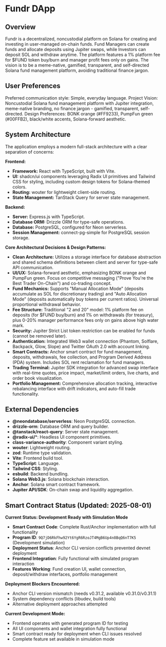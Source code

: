 # Fundr DApp

## Overview

Fundr is a decentralized, noncustodial platform on Solana for creating and investing in user-managed on-chain funds. Fund Managers can create funds and allocate deposits using Jupiter swaps, while Investors can deposit SOL and withdraw anytime. The platform features a 1% platform fee for $FUND token buy/burn and manager profit fees only on gains. The vision is to be a meme-native, gamified, transparent, and self-directed Solana fund management platform, avoiding traditional finance jargon.

## User Preferences

Preferred communication style: Simple, everyday language.
Project Vision: Noncustodial Solana fund management platform with Jupiter integration, meme-native branding, no finance jargon - gamified, transparent, self-directed.
Design Preferences: BONK orange (#FF9233), PumpFun green (#00FFB2), black/white accents, Solana-forward aesthetic.

## System Architecture

The application employs a modern full-stack architecture with a clear separation of concerns:

**Frontend:**
- **Framework:** React with TypeScript, built with Vite.
- **UI:** shadcn/ui components leveraging Radix UI primitives and Tailwind CSS for styling, including custom design tokens for Solana-themed colors.
- **Routing:** wouter for lightweight client-side routing.
- **State Management:** TanStack Query for server state management.

**Backend:**
- **Server:** Express.js with TypeScript.
- **Database ORM:** Drizzle ORM for type-safe operations.
- **Database:** PostgreSQL, configured for Neon serverless.
- **Session Management:** connect-pg-simple for PostgreSQL session storage.

**Core Architectural Decisions & Design Patterns:**
- **Clean Architecture:** Utilizes a storage interface for database abstraction and shared schema definitions between client and server for type-safe API communication.
- **UI/UX:** Solana-forward aesthetic, emphasizing BONK orange and PumpFun green. Focus on competitive messaging ("Prove You're the Best Trader On-Chain") and co-trading concept.
- **Fund Mechanics:** Supports "Manual Allocation Mode" (deposits accumulate as SOL for discretionary trading) and "Auto Allocation Mode" (deposits automatically buy tokens per current ratios). Universal proportional withdrawal behavior.
- **Fee Structure:** Traditional "2 and 20" model: 1% platform fee on deposits (for $FUND buy/burn) and 1% on withdrawals (for treasury), plus 0-20% manager performance fees only on gains above high water mark.
- **Security:** Jupiter Strict List token restriction can be enabled for funds (cannot be removed later).
- **Authentication:** Integrated Web3 wallet connection (Phantom, Solflare, Backpack, Glow, Slope) and Twitter OAuth 2.0 with account linking.
- **Smart Contracts:** Anchor smart contract for fund management, deposits, withdrawals, fee collection, and Program Derived Address (PDA) system. Includes SOL rent reclamation for fund managers.
- **Trading Terminal:** Jupiter SDK integration for advanced swap interface with real-time quotes, price impact, market/limit orders, live charts, and order book visualization.
- **Portfolio Management:** Comprehensive allocation tracking, interactive rebalancing interface with drift indicators, and auto-fill trade functionality.

## External Dependencies

- **@neondatabase/serverless**: Neon PostgreSQL connection.
- **drizzle-orm**: Database ORM and query builder.
- **@tanstack/react-query**: Server state management.
- **@radix-ui/***: Headless UI component primitives.
- **class-variance-authority**: Component variant styling.
- **wouter**: Lightweight routing.
- **zod**: Runtime type validation.
- **Vite**: Frontend build tool.
- **TypeScript**: Language.
- **Tailwind CSS**: Styling.
- **esbuild**: Backend bundling.
- **Solana Web3.js**: Solana blockchain interaction.
- **Anchor**: Solana smart contract framework.
- **Jupiter API/SDK**: On-chain swap and liquidity aggregation.

## Smart Contract Status (Updated: 2025-08-01)

**Current Status: Development Ready with Simulation Mode**

- **Smart Contract Code**: Complete Rust/Anchor implementation with full functionality
- **Program ID**: `9Q7jD6RkFhw92Yt6YgR6RzoJT4MgB6Up4n8BqQ6nT7K5` (Development simulation)
- **Deployment Status**: Anchor CLI version conflicts prevented devnet deployment
- **Frontend Integration**: Fully functional with simulated program interaction
- **Features Working**: Fund creation UI, wallet connection, deposit/withdraw interfaces, portfolio management

**Deployment Blockers Encountered:**
- Anchor CLI version mismatch (needs v0.31.2, available v0.31.0/v0.31.1)
- System dependency conflicts (libudev, build tools)
- Alternative deployment approaches attempted

**Current Development Mode:**
- Frontend operates with generated program ID for testing
- All UI components and wallet integration fully functional  
- Smart contract ready for deployment when CLI issues resolved
- Complete feature set available in simulation mode